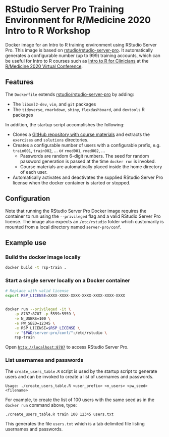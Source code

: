 # RStudio Server Pro Training Environment for R/Medicine 2020 Intro to R Workshop

Docker image for an Intro to R training environment using RStudio Server Pro. This image is based on [rstudio/rstudio-server-pro](https://hub.docker.com/r/rstudio/rstudio-server-pro). It automatically generates a configurable number (up to 999) training accounts, which can be useful for Intro to R courses such as [Intro to R for Clinicians](https://github.com/skadauke/intro-to-r-for-clinicians-rmed2020) at the [R/Medicine 2020 Virtual Conference](https://www.r-medicine.com).

## Features

The `Dockerfile` extends [rstudio/rstudio-server-pro](https://hub.docker.com/r/rstudio/rstudio-server-pro) by adding:

- The `libxml2-dev`, `vim`, and `git` packages
- The `tidyverse`, `rmarkdown`, `shiny`, `flexdashboard`, and `devtools` R packages

In addition, the startup script accomplishes the following:

- Clones a [GitHub repository with course materials](https://github.com/skadauke/intro-to-r-for-clinicians-rmed2020) and extracts the `exercises` and `solutions` directories.
- Creates a configurable number of users with a configurable prefix, e.g. `train001`, `train002`, ... or `rmed001`, `rmed002`, ... 
    - Passwords are random 6-digit numbers. The seed for random password generation is passed at the time `docker run` is invoked.
    - Course materials are automatically placed inside the home directory of each user.
- Automatically activates and deactivates the supplied RStudio Server Pro license when the docker container is started or stopped.

## Configuration

Note that running the RStudio Server Pro Docker image requires the container to run using the `--privileged` flag and a valid RStudio Server Pro license. The image also expects an `/etc/rstudio` folder which customarily is mounted from a local directory named `server-pro/conf`. 

## Example use

### Build the docker image locally

```bash
docker build -t rsp-train .
```

### Start a single server locally on a Docker container

```bash
# Replace with valid license
export RSP_LICENSE=XXXX-XXXX-XXXX-XXXX-XXXX-XXXX-XXXX


docker run --privileged -it \
    -p 8787:8787 -p 5559:5559 \
    -e N_USERS=100 \
    -e PW_SEED=12345 \
    -e RSP_LICENSE=$RSP_LICENSE \
    -v "$PWD/server-pro/conf/":/etc/rstudio \
    rsp-train
```

Open [`http://localhost:8787`](http://localhost:8787) to access RStudio Server Pro. 

### List usernames and passwords

The `create_users_table.R` script is used by the startup script to generate users and can be invoked to create a list of usernames and passwords. 

```
Usage: ./create_users_table.R <user_prefix> <n_users> <pw_seed> <filename>
```

For example, to create the list of 100 users with the same seed as in the `docker run` command above, type:

```bash
./create_users_table.R train 100 12345 users.txt
```

This generates the file `users.txt` which is a tab delimited file listing usernames and passwords.

